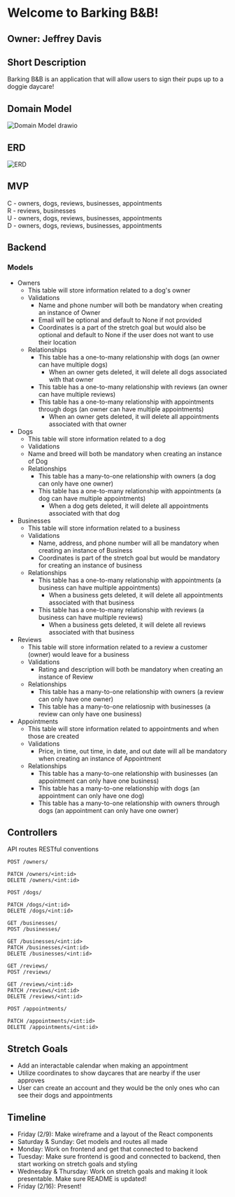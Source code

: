 # **Welcome to Barking B&B!**
## Owner: Jeffrey Davis
## **Short Description**
Barking B&B is an application that will allow users to sign their pups up to a doggie daycare!
## **Domain Model**
![Domain Model drawio](https://i.imgur.com/tJhEntb.png)
## **ERD**
![ERD](https://i.imgur.com/KM4JX8v.png)
## **MVP**
C - owners, dogs, reviews, businesses, appointments\
R - reviews, businesses\
U - owners, dogs, reviews, businesses, appointments\
D - owners, dogs, reviews, businesses, appointments
## **Backend**
### Models
- Owners
    - This table will store information related to a dog's owner
    - Validations
        - Name and phone number will both be mandatory when creating an instance of Owner
        - Email will be optional and default to None if not provided
        - Coordinates is a part of the stretch goal but would also be optional and default to None if the user does not want to use their location
    - Relationships
        - This table has a one-to-many relationship with dogs (an owner can have multiple dogs)
            - When an owner gets deleted, it will delete all dogs associated with that owner
        - This table has a one-to-many relationship with reviews (an owner can have multiple reviews)
        - This table has a one-to-many relationship with appointments through dogs (an owner can have multiple appointments)
            - When an owner gets deleted, it will delete all appointments associated with that owner
- Dogs
    - This table will store information related to a dog
    - Validations
     - Name and breed will both be mandatory when creating an instance of Dog
    - Relationships
        - This table has a many-to-one relationship with owners (a dog can only have one owner)
        - This table has a one-to-many relationship with appointments (a dog can have multiple appointments)
            - When a dog gets deleted, it will delete all appointments associated with that dog
- Businesses
    - This table will store information related to a business
    - Validations
        - Name, address, and phone number will all be mandatory when creating an instance of Business
        - Coordinates is part of the stretch goal but would be mandatory for creating an instance of business
    - Relationships
        - This table has a one-to-many relationship with appointments (a business can have multiple appointments)
            - When a business gets deleted, it will delete all appointments associated with that business
        - This table has a one-to-many relationship with reviews (a business can have multiple reviews)
            - When a business gets deleted, it will delete all reviews associated with that business
- Reviews
    - This table will store information related to a review a customer (owner) would leave for a business
    - Validations
        - Rating and description will both be mandatory when creating an instance of Review
    - Relationships
        - This table has a many-to-one relationship with owners (a review can only have one owner)
        - This table has a many-to-one relatiosnip with businesses (a review can only have one business)
- Appointments
    - This table will store information related to appointments and when those are created
    - Validations
        - Price, in time, out time, in date, and out date will all be mandatory when creating an instance of Appointment
    - Relationships
        - This table has a many-to-one relationship with businesses (an appointment can only have one business)
        - This table has a many-to-one relationship with dogs (an appointment can only have one dog)
        - This table has a many-to-one relationship with owners through dogs (an appointment can only have one owner)

## **Controllers**
API routes
RESTful conventions

```
POST /owners/
```

```
PATCH /owners/<int:id>
DELETE /owners/<int:id>
```

```
POST /dogs/
```

```
PATCH /dogs/<int:id>
DELETE /dogs/<int:id>
```

```
GET /businesses/
POST /businesses/
```

```
GET /businesses/<int:id>
PATCH /businesses/<int:id>
DELETE /businesses/<int:id>
```

```
GET /reviews/
POST /reviews/
```

```
GET /reviews/<int:id>
PATCH /reviews/<int:id>
DELETE /reviews/<int:id>
```

```
POST /appointments/
```

```
PATCH /appointments/<int:id>
DELETE /appointments/<int:id>
```
## **Stretch Goals**
- Add an interactable calendar when making an appointment
- Utilize coordinates to show daycares that are nearby if the user approves
- User can create an account and they would be the only ones who can see their dogs and appointments

## **Timeline**
- Friday (2/9): Make wireframe and a layout of the React components
- Saturday & Sunday: Get models and routes all made
- Monday: Work on frontend and get that connected to backend
- Tuesday: Make sure frontend is good and connected to backend, then start working on stretch goals and styling
- Wednesday & Thursday: Work on stretch goals and making it look presentable.  Make sure README is updated!
- Friday (2/16): Present!